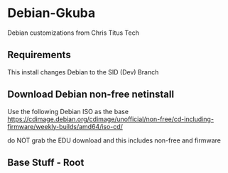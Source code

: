 # Debian-Gkuba
Debian customizations from Chris Titus Tech

## Requirements
This install changes Debian to the SID (Dev) Branch

## Download Debian non-free netinstall
Use the following Debian ISO as the base https://cdimage.debian.org/cdimage/unofficial/non-free/cd-including-firmware/weekly-builds/amd64/iso-cd/

do NOT grab the EDU download and this includes non-free and firmware

## Base Stuff - Root
